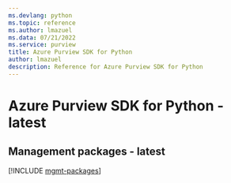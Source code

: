 ```yaml
---
ms.devlang: python
ms.topic: reference
ms.author: lmazuel
ms.data: 07/21/2022
ms.service: purview
title: Azure Purview SDK for Python
author: lmazuel
description: Reference for Azure Purview SDK for Python
---
```

# Azure Purview SDK for Python - latest

## Management packages - latest
[!INCLUDE [mgmt-packages](purview-mgmt-index.md)]
